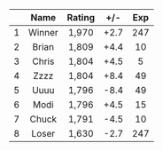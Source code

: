 | |Name|Rating|+/-|Exp|
|-|:--:|:----:|:-:|:-:|
|1|Winner|1,970|+2.7|247|
|2|Brian|1,809|+4.4|10|
|3|Chris|1,804|+4.5|5|
|4|Zzzz|1,804|+8.4|49|
|5|Uuuu|1,796|-8.4|49|
|6|Modi|1,796|+4.5|15|
|7|Chuck|1,791|-4.5|10|
|8|Loser|1,630|-2.7|247|
